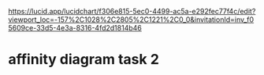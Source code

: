 https://lucid.app/lucidchart/f306e815-5ec0-4499-ac5a-e292fec77f4c/edit?viewport_loc=-157%2C1028%2C2805%2C1221%2C0_0&invitationId=inv_f05609ce-33d5-4e3a-8316-4fd2d1814b46
# affinity diagram task 2
